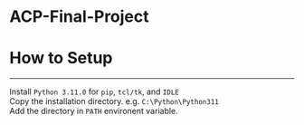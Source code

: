 # ACP-Final-Project

# How to Setup
-------------
Install `Python 3.11.0` for `pip`,  `tcl/tk`, and `IDLE` <br />
Copy the installation directory. e.g. `C:\Python\Python311` <br />
Add the directory in `PATH` environent variable. <br />
